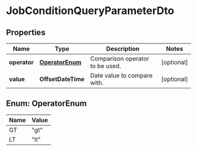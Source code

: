 

# JobConditionQueryParameterDto

## Properties

Name | Type | Description | Notes
------------ | ------------- | ------------- | -------------
**operator** | [**OperatorEnum**](#OperatorEnum) | Comparison operator to be used. |  [optional]
**value** | **OffsetDateTime** | Date value to compare with. |  [optional]



## Enum: OperatorEnum

Name | Value
---- | -----
GT | &quot;gt&quot;
LT | &quot;lt&quot;



